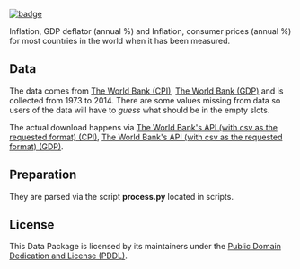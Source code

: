 <a className="gh-badge" href="https://datahub.io/core/inflation"><img src="https://badgen.net/badge/icon/View%20on%20datahub.io/orange?icon=https://datahub.io/datahub-cube-badge-icon.svg&label&scale=1.25" alt="badge" /></a>

Inflation, GDP deflator (annual %) and Inflation, consumer prices (annual %) for most countries in the world when it has been measured. 

## Data

The data comes from [The World Bank (CPI)](http://api.worldbank.org/indicator/NY.GDP.DEFL.KD.ZG?format=csv), [The World Bank (GDP)](http://api.worldbank.org/indicator/FP.CPI.TOTL.ZG?format=csv)  and is collected from 1973 to 2014. There are some values missing from data so users of the data will have to *guess* what should be in the empty slots.

The actual download happens via [The World Bank's API (with csv as the requested format) (CPI)](http://api.worldbank.org/indicator/FP.CPI.TOTL.ZG?format=csv), [The World Bank's API (with csv as the requested format) (GDP)](http://api.worldbank.org/indicator/NY.GDP.DEFL.KD.ZG?format=csv).

## Preparation

They are parsed via the script **process.py** located in scripts.

## License

This Data Package is licensed by its maintainers under the [Public Domain Dedication and License (PDDL)](http://opendatacommons.org/licenses/pddl/1.0/).
